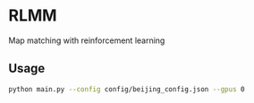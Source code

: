 # RLMM

Map matching with reinforcement learning

## Usage
```bash
python main.py --config config/beijing_config.json --gpus 0
```